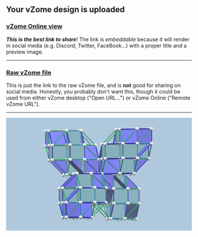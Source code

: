 ## Your vZome design is uploaded

### [vZome Online view][embed]

***This is the best link to share***!  The link is *embeddable* because it will render in social media (e.g. Discord, Twitter, FaceBook...) with a proper title and a preview image.

---

### [Raw vZome file][raw]

This is just the link to the raw vZome file, and is **not** good for
sharing on social media.
Honestly, you probably don't want this, though it could be used from either
vZome desktop ("Open URL...") or vZome Online ("Remote vZome URL").

---

![Image](<Tetra-6-zone-hybrid.png>)


[embed]: <https://vzome.com/app/embed.py?url=https://raw.githubusercontent.com/John-Kostick/vzome-sharing/main/2021/09/10/16-44-06-Tetra-6-zone-hybrid/Tetra-6-zone-hybrid.vZome>
[raw]: <https://raw.githubusercontent.com/John-Kostick/vzome-sharing/main/2021/09/10/16-44-06-Tetra-6-zone-hybrid/Tetra-6-zone-hybrid.vZome>
